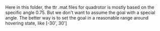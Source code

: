 Here in this folder, the ttr .mat files for quadrotor is mostly based on the specific angle 0.75. 
But we don't want to assume the goal with a special angle. The better way is to set the goal in a reasonable range around hovering state, like [-30', 30'] 
